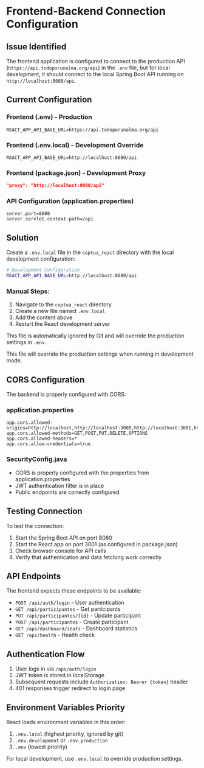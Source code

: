# Frontend-Backend Connection Configuration

## Issue Identified

The frontend application is configured to connect to the production API (`https://api.todoporunalma.org/api`) in the `.env` file, but for local development, it should connect to the local Spring Boot API running on `http://localhost:8080/api`.

## Current Configuration

### Frontend (.env) - Production
```
REACT_APP_API_BASE_URL=https://api.todoporunalma.org/api
```

### Frontend (.env.local) - Development Override
```
REACT_APP_API_BASE_URL=http://localhost:8080/api
```

### Frontend (package.json) - Development Proxy
```json
"proxy": "http://localhost:8080/api"
```

### API Configuration (application.properties)
```
server.port=8080
server.servlet.context-path=/api
```

## Solution

Create a `.env.local` file in the `coptua_react` directory with the local development configuration:

```bash
# Development Configuration
REACT_APP_API_BASE_URL=http://localhost:8080/api
```

### Manual Steps:
1. Navigate to the `coptua_react` directory
2. Create a new file named `.env.local`
3. Add the content above
4. Restart the React development server

This file is automatically ignored by Git and will override the production settings in `.env`.

This file will override the production settings when running in development mode.

## CORS Configuration

The backend is properly configured with CORS:

### application.properties
```
app.cors.allowed-origins=http://localhost,http://localhost:3000,http://localhost:3001,http://localhost:80,http://127.0.0.1:3000,http://127.0.0.1:80,https://todoporunalma.org
app.cors.allowed-methods=GET,POST,PUT,DELETE,OPTIONS
app.cors.allowed-headers=*
app.cors.allow-credentials=true
```

### SecurityConfig.java
- CORS is properly configured with the properties from application.properties
- JWT authentication filter is in place
- Public endpoints are correctly configured

## Testing Connection

To test the connection:

1. Start the Spring Boot API on port 8080
2. Start the React app on port 3001 (as configured in package.json)
3. Check browser console for API calls
4. Verify that authentication and data fetching work correctly

## API Endpoints

The frontend expects these endpoints to be available:

- `POST /api/auth/login` - User authentication
- `GET /api/participantes` - Get participants
- `PUT /api/participantes/{id}` - Update participant
- `POST /api/participantes` - Create participant
- `GET /api/dashboard/stats` - Dashboard statistics
- `GET /api/health` - Health check

## Authentication Flow

1. User logs in via `/api/auth/login`
2. JWT token is stored in localStorage
3. Subsequent requests include `Authorization: Bearer {token}` header
4. 401 responses trigger redirect to login page

## Environment Variables Priority

React loads environment variables in this order:
1. `.env.local` (highest priority, ignored by git)
2. `.env.development` or `.env.production`
3. `.env` (lowest priority)

For local development, use `.env.local` to override production settings.